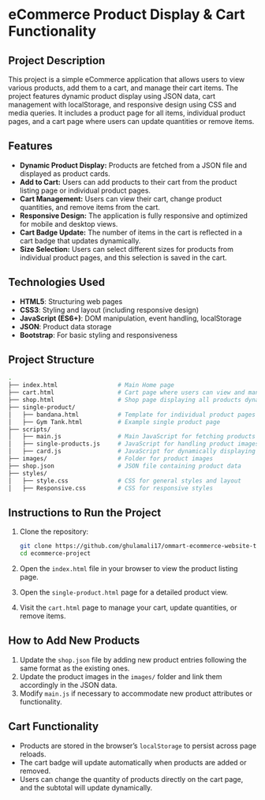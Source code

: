 # eCommerce Product Display & Cart Functionality

## Project Description

This project is a simple eCommerce application that allows users to view various products, add them to a cart, and manage their cart items. The project features dynamic product display using JSON data, cart management with localStorage, and responsive design using CSS and media queries. It includes a product page for all items, individual product pages, and a cart page where users can update quantities or remove items.

## Features

- **Dynamic Product Display:** Products are fetched from a JSON file and displayed as product cards.
- **Add to Cart:** Users can add products to their cart from the product listing page or individual product pages.
- **Cart Management:** Users can view their cart, change product quantities, and remove items from the cart.
- **Responsive Design:** The application is fully responsive and optimized for mobile and desktop views.
- **Cart Badge Update:** The number of items in the cart is reflected in a cart badge that updates dynamically.
- **Size Selection:** Users can select different sizes for products from individual product pages, and this selection is saved in the cart.

## Technologies Used

- **HTML5**: Structuring web pages
- **CSS3**: Styling and layout (including responsive design)
- **JavaScript (ES6+)**: DOM manipulation, event handling, localStorage
- **JSON**: Product data storage
- **Bootstrap**: For basic styling and responsiveness

## Project Structure

```bash
.
├── index.html                 # Main Home page
├── cart.html                  # Cart page where users can view and manage their cart
├── shop.html                  # Shop page displaying all products dynamically
├── single-product/
│   ├── bandana.html           # Template for individual product pages
│   ├── Gym Tank.html          # Example single product page
├── scripts/
│   ├── main.js                # Main JavaScript for fetching products and handling cart functionality
│   ├── single-products.js     # JavaScript for handling product images and adding items from single product pages
│   ├── card.js                # JavaScript for dynamically displaying product cards using JSON data
├── images/                    # Folder for product images
├── shop.json                  # JSON file containing product data
├── styles/
│   ├── style.css              # CSS for general styles and layout
│   ├── Responsive.css         # CSS for responsive styles
```

## Instructions to Run the Project

1. Clone the repository:

   ```bash
   git clone https://github.com/ghulamali17/ommart-ecommerce-website-template
   cd ecommerce-project
   ```

2. Open the `index.html` file in your browser to view the product listing page.
3. Open the `single-product.html` page for a detailed product view.
4. Visit the `cart.html` page to manage your cart, update quantities, or remove items.

## How to Add New Products

1. Update the `shop.json` file by adding new product entries following the same format as the existing ones.
2. Update the product images in the `images/` folder and link them accordingly in the JSON data.
3. Modify `main.js` if necessary to accommodate new product attributes or functionality.

## Cart Functionality

- Products are stored in the browser’s `localStorage` to persist across page reloads.
- The cart badge will update automatically when products are added or removed.
- Users can change the quantity of products directly on the cart page, and the subtotal will update dynamically.
